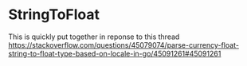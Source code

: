 # StringToFloat

This is quickly put together in reponse to this thread
https://stackoverflow.com/questions/45079074/parse-currency-float-string-to-float-type-based-on-locale-in-go/45091261#45091261
